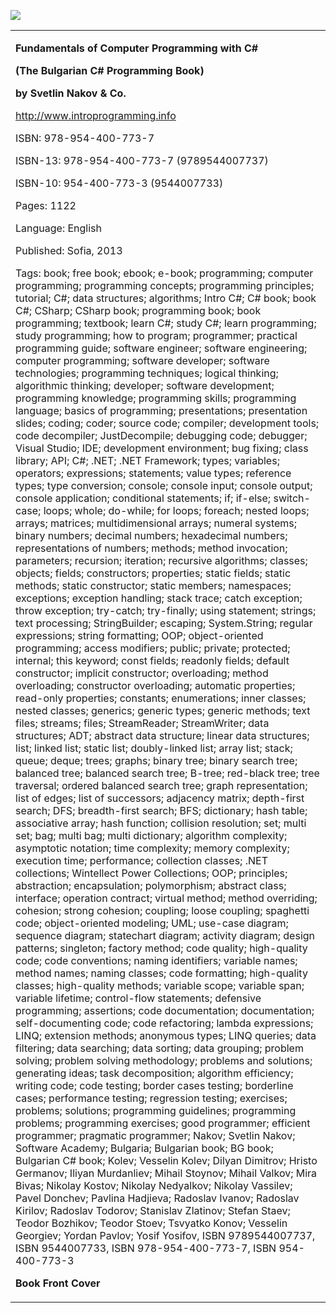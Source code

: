 ![](media/image1.jpeg)

<table>
<tbody>
<tr class="odd">
<td><p><strong>Fundamentals of Computer Programming with C#</strong></p>
<p><strong>(The Bulgarian C# Programming Book)</strong></p>
<p><strong>by Svetlin Nakov &amp; Co.</strong></p>
<p><a href="http://www.introprogramming.info">http://www.introprogramming.info</a></p>
<p>ISBN: 978-954-400-773-7</p>
<p>ISBN-13: 978-954-400-773-7 (9789544007737)</p>
<p>ISBN-10: 954-400-773-3 (9544007733)</p>
<p>Pages: 1122</p>
<p>Language: English</p>
<p>Published: Sofia, 2013</p>
<p>Tags: book; free book; ebook; e-book; programming; computer programming; programming concepts; programming principles; tutorial; C#; data structures; algorithms; Intro C#; C# book; book C#; CSharp; CSharp book; programming book; book programming; textbook; learn C#; study C#; learn programming; study programming; how to program; programmer; practical programming guide; software engineer; software engineering; computer programming; software developer; software technologies; programming techniques; logical thinking; algorithmic thinking; developer; software development; programming knowledge; programming skills; programming language; basics of programming; presentations; presentation slides; coding; coder; source code; compiler; development tools; code decompiler; JustDecompile; debugging code; debugger; Visual Studio; IDE; development environment; bug fixing; class library; API; C#; .NET; .NET Framework; types; variables; operators; expressions; statements; value types; reference types; type conversion; console; console input; console output; console application; conditional statements; if; if-else; switch-case; loops; whole; do-while; for loops; foreach; nested loops; arrays; matrices; multidimensional arrays; numeral systems; binary numbers; decimal numbers; hexadecimal numbers; representations of numbers; methods; method invocation; parameters; recursion; iteration; recursive algorithms; classes; objects; fields; constructors; properties; static fields; static methods; static constructor; static members; namespaces; exceptions; exception handling; stack trace; catch exception; throw exception; try-catch; try-finally; using statement; strings; text processing; StringBuilder; escaping; System.String; regular expressions; string formatting; OOP; object-oriented programming; access modifiers; public; private; protected; internal; this keyword; const fields; readonly fields; default constructor; implicit constructor; overloading; method overloading; constructor overloading; automatic properties; read-only properties; constants; enumerations; inner classes; nested classes; generics; generic types; generic methods; text files; streams; files; StreamReader; StreamWriter; data structures; ADT; abstract data structure; linear data structures; list; linked list; static list; doubly-linked list; array list; stack; queue; deque; trees; graphs; binary tree; binary search tree; balanced tree; balanced search tree; B-tree; red-black tree; tree traversal; ordered balanced search tree; graph representation; list of edges; list of successors; adjacency matrix; depth-first search; DFS; breadth-first search; BFS; dictionary; hash table; associative array; hash function; collision resolution; set; multi set; bag; multi bag; multi dictionary; algorithm complexity; asymptotic notation; time complexity; memory complexity; execution time; performance; collection classes; .NET collections; Wintellect Power Collections; OOP; principles; abstraction; encapsulation; polymorphism; abstract class; interface; operation contract; virtual method; method overriding; cohesion; strong cohesion; coupling; loose coupling; spaghetti code; object-oriented modeling; UML; use-case diagram; sequence diagram; statechart diagram; activity diagram; design patterns; singleton; factory method; code quality; high-quality code; code conventions; naming identifiers; variable names; method names; naming classes; code formatting; high-quality classes; high-quality methods; variable scope; variable span; variable lifetime; control-flow statements; defensive programming; assertions; code documentation; documentation; self-documenting code; code refactoring; lambda expressions; LINQ; extension methods; anonymous types; LINQ queries; data filtering; data searching; data sorting; data grouping; problem solving; problem solving methodology; problems and solutions; generating ideas; task decomposition; algorithm efficiency; writing code; code testing; border cases testing; borderline cases; performance testing; regression testing; exercises; problems; solutions; programming guidelines; programming problems; programming exercises; good programmer; efficient programmer; pragmatic programmer; Nakov; Svetlin Nakov; Software Academy; Bulgaria; Bulgarian book; BG book; Bulgarian C# book; Kolev; Vesselin Kolev; Dilyan Dimitrov; Hristo Germanov; Iliyan Murdanliev; Mihail Stoynov; Mihail Valkov; Mira Bivas; Nikolay Kostov; Nikolay Nedyalkov; Nikolay Vassilev; Pavel Donchev; Pavlina Hadjieva; Radoslav Ivanov; Radoslav Kirilov; Radoslav Todorov; Stanislav Zlatinov; Stefan Staev; Teodor Bozhikov; Teodor Stoev; Tsvyatko Konov; Vesselin Georgiev; Yordan Pavlov; Yosif Yosifov, ISBN 9789544007737, ISBN 9544007733, ISBN 978-954-400-773-7, ISBN 954-400-773-3</p>
<p><strong>Book Front Cover</strong></p></td>
</tr>
</tbody>
</table>

